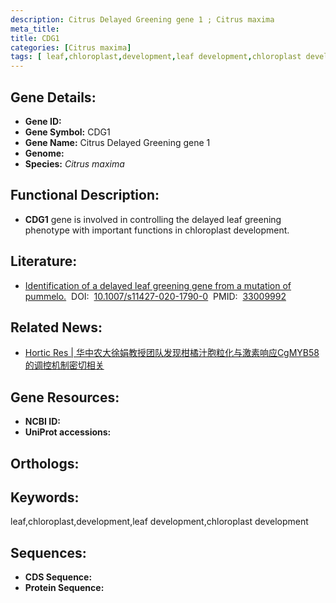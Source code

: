```yaml
---
description: Citrus Delayed Greening gene 1 ; Citrus maxima
meta_title:
title: CDG1
categories: [Citrus maxima]
tags: [ leaf,chloroplast,development,leaf development,chloroplast development ]
---
```


## Gene Details:
- **Gene ID:**	[]()
- **Gene Symbol:** CDG1
- **Gene Name:** Citrus Delayed Greening gene 1
- **Genome:** []()
- **Species:** *Citrus maxima*

## Functional Description:
   - **CDG1** gene is involved in controlling the delayed leaf greening phenotype with important functions in chloroplast development.

## Literature:
   - [Identification of a delayed leaf greening gene from a mutation of pummelo.]( https://link.springer.com/article/10.1007/s11427-020-1790-0)&nbsp;&nbsp;DOI:&nbsp;&nbsp;[10.1007/s11427-020-1790-0](https://link.springer.com/article/10.1007/s11427-020-1790-0)&nbsp;&nbsp;PMID:&nbsp;&nbsp;[33009992](https://pubmed.ncbi.nlm.nih.gov/33009992/)

## Related News:
   - [Hortic Res | 华中农大徐娟教授团队发现柑橘汁胞粒化与激素响应CgMYB58的调控机制密切相关](https://mp.weixin.qq.com/s?__biz=Mzg3MDEwNDEyMg==&mid=2247495354&idx=4&sn=51d59c6afb1a12d83d1a1fe543ec8f24&chksm=ce9043eff9e7caf94b596669a16723aad74d3a8a105fbc13ce7eda5e500bff3d838400feb942&scene=27#wechat_redirect)

## Gene Resources:
- **NCBI ID:** [](https://www.ncbi.nlm.nih.gov/gene/?term=)
- **UniProt accessions:** [](https://www.uniprot.org/uniprotkb//entry)

## Orthologs:


## Keywords:
leaf,chloroplast,development,leaf development,chloroplast development

## Sequences:
- **CDS Sequence:**
- **Protein Sequence:**
